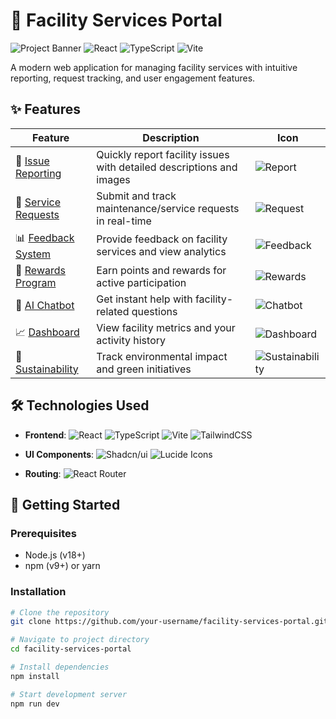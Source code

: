 # 🏢 Facility Services Portal

![Project Banner](https://img.shields.io/badge/Facility-Services%20Portal-blueviolet)
![React](https://img.shields.io/badge/React-18.2.0-blue)
![TypeScript](https://img.shields.io/badge/TypeScript-5.0.2-3178C6)
![Vite](https://img.shields.io/badge/Vite-4.4.5-646CFF)

A modern web application for managing facility services with intuitive reporting, request tracking, and user engagement features.

## ✨ Features

| Feature | Description | Icon |
|---------|-------------|------|
| 📝 [Issue Reporting](/report) | Quickly report facility issues with detailed descriptions and images | ![Report](https://img.shields.io/badge/-Report-red) |
| 💬 [Service Requests](/request) | Submit and track maintenance/service requests in real-time | ![Request](https://img.shields.io/badge/-Request-blue) |
| 📊 [Feedback System](/feedback) | Provide feedback on facility services and view analytics | ![Feedback](https://img.shields.io/badge/-Feedback-green) |
| 🎁 [Rewards Program](/reward) | Earn points and rewards for active participation | ![Rewards](https://img.shields.io/badge/-Rewards-purple) |
| 🤖 [AI Chatbot](/chatbot) | Get instant help with facility-related questions | ![Chatbot](https://img.shields.io/badge/-Chatbot-cyan) |
| 📈 [Dashboard](/dashboard) | View facility metrics and your activity history | ![Dashboard](https://img.shields.io/badge/-Dashboard-orange) |
| 🌱 [Sustainability](/impact) | Track environmental impact and green initiatives | ![Sustainability](https://img.shields.io/badge/-Sustainability-green) |


## 🛠️ Technologies Used

- **Frontend**: 
  ![React](https://img.shields.io/badge/React-20232A?style=flat&logo=react&logoColor=61DAFB)
  ![TypeScript](https://img.shields.io/badge/TypeScript-007ACC?style=flat&logo=typescript&logoColor=white)
  ![Vite](https://img.shields.io/badge/Vite-B73BFE?style=flat&logo=vite&logoColor=FFD62E)
  ![TailwindCSS](https://img.shields.io/badge/Tailwind_CSS-38B2AC?style=flat&logo=tailwind-css&logoColor=white)

- **UI Components**: 
  ![Shadcn/ui](https://img.shields.io/badge/shadcn/ui-0F172A?style=flat&logo=ui&logoColor=white)
  ![Lucide Icons](https://img.shields.io/badge/Lucide_Icons-FF6B6B?style=flat&logo=iconify&logoColor=white)

- **Routing**: 
  ![React Router](https://img.shields.io/badge/React_Router-CA4245?style=flat&logo=react-router&logoColor=white)

## 🏁 Getting Started

### Prerequisites
- Node.js (v18+)
- npm (v9+) or yarn

### Installation
```bash
# Clone the repository
git clone https://github.com/your-username/facility-services-portal.git

# Navigate to project directory
cd facility-services-portal

# Install dependencies
npm install

# Start development server
npm run dev
